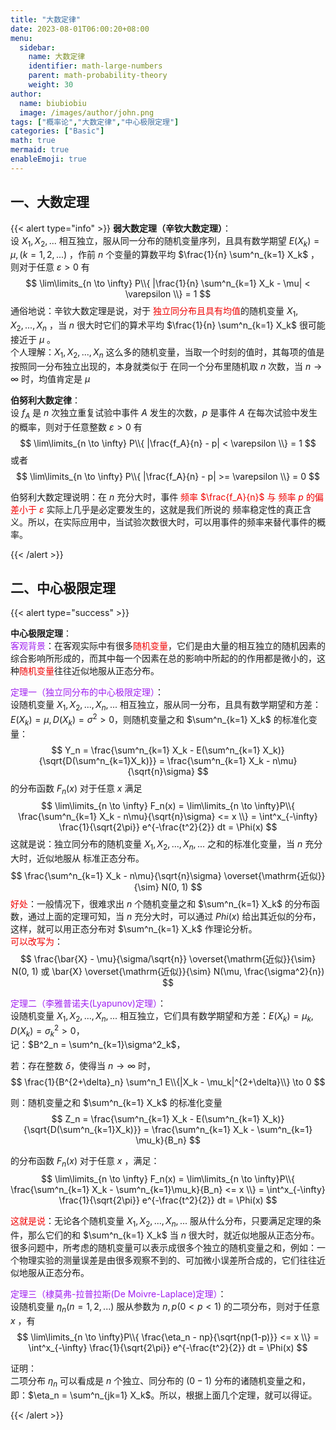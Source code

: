 ```yaml
---
title: "大数定律"
date: 2023-08-01T06:00:20+08:00
menu:
  sidebar:
    name: 大数定律
    identifier: math-large-numbers
    parent: math-probability-theory
    weight: 30
author:
  name: biubiobiu
  image: /images/author/john.png
tags: ["概率论","大数定律","中心极限定理"]
categories: ["Basic"]
math: true
mermaid: true
enableEmoji: true
---
```


<!--
{{< alert type="success" >}}
{{< /alert >}}

<font color=#f00000> </font>

-->

## 一、大数定理


{{< alert type="info" >}}
**弱大数定理（辛钦大数定理）**：<br>
设 $X_1, X_2, ...$ 相互独立，服从同一分布的随机变量序列，且具有数学期望 $E(X_k) = \mu , (k = 1, 2, ...)$ ，作前 $n$ 个变量的算数平均 $\frac{1}{n} \sum^n_{k=1} X_k$ ，则对于任意 $\varepsilon > 0$ 有
$$
\lim\limits_{n \to \infty} P\\{ |\frac{1}{n} \sum^n_{k=1} X_k - \mu| < \varepsilon \\} = 1
$$
通俗地说：辛钦大数定理是说，对于<font color=#f00000> 独立同分布且具有均值</font>的随机变量 $X_1, X_2, ..., X_n$ ，当 $n$ 很大时它们的算术平均 $\frac{1}{n} \sum^n_{k=1} X_k$ 很可能接近于 $\mu$ 。<br>
个人理解：$X_1, X_2, ..., X_n$ 这么多的随机变量，当取一个时刻的值时，其每项的值是按照同一分布独立出现的，本身就类似于 在同一个分布里随机取 $n$ 次数，当 $n \to \infty$ 时，均值肯定是 $\mu$

**伯努利大数定律**：<br>
设 $f_A$ 是 $n$ 次独立重复试验中事件 $A$ 发生的次数，$p$ 是事件 $A$ 在每次试验中发生的概率，则对于任意整数 $\varepsilon > 0$ 有
$$
\lim\limits_{n \to \infty} P\\{ |\frac{f_A}{n} - p| < \varepsilon \\} = 1
$$
或者
$$
\lim\limits_{n \to \infty} P\\{ |\frac{f_A}{n} - p| >= \varepsilon \\} = 0
$$

伯努利大数定理说明：在 $n$ 充分大时，事件 <font color=#f00000>频率 $\frac{f_A}{n}$ 与 频率 $p$ 的偏差小于 $\varepsilon$</font> 实际上几乎是必定要发生的，这就是我们所说的 频率稳定性的真正含义。所以，在实际应用中，当试验次数很大时，可以用事件的频率来替代事件的概率。

{{< /alert >}}


## 二、中心极限定理

{{< alert type="success" >}}

**中心极限定理**：<br>
<font color=#a020f0>客观背景</font>：在客观实际中有很多<font color=#f00000>随机变量</font>，它们是由大量的相互独立的随机因素的综合影响所形成的，而其中每一个因素在总的影响中所起的的作用都是微小的，这种<font color=#f00000>随机变量</font>往往近似地服从正态分布。</font> <br>

<font color=#a020f0>定理一（独立同分布的中心极限定理）</font>：<br>
设随机变量 $X_1, X_2, ..., X_n, ...$ 相互独立，服从同一分布，且具有数学期望和方差： $E(X_k) = \mu, D(X_k) = \sigma^2 > 0$，则随机变量之和 $\sum^n_{k=1} X_k$ 的标准化变量：
$$
Y_n = \frac{\sum^n_{k=1} X_k - E(\sum^n_{k=1} X_k)}{\sqrt{D(\sum^n_{k=1}X_k)}} = \frac{\sum^n_{k=1} X_k - n\mu}{\sqrt{n}\sigma}
$$
的分布函数 $F_n(x)$ 对于任意 $x$ 满足
$$
\lim\limits_{n \to \infty} F_n(x) = \lim\limits_{n \to \infty}P\\{ \frac{\sum^n_{k=1} X_k - n\mu}{\sqrt{n}\sigma} <= x \\} = \int^x_{-\infty} \frac{1}{\sqrt{2\pi}} e^{-\frac{t^2}{2}} dt = \Phi(x)
$$
这就是说：独立同分布的随机变量 $X_1, X_2, ..., X_n, ...$ 之和的标准化变量，当 $n$ 充分大时，近似地服从 标准正态分布。
$$
\frac{\sum^n_{k=1} X_k - n\mu}{\sqrt{n}\sigma} \overset{\mathrm{近似}}{\sim} N(0, 1)
$$
<font color=#f00000>好处</font>：一般情况下，很难求出 $n$ 个随机变量之和 $\sum^n_{k=1} X_k$ 的分布函数，通过上面的定理可知，当 $n$ 充分大时，可以通过 $Phi(x)$ 给出其近似的分布，这样，就可以用正态分布对 $\sum^n_{k=1} X_k$ 作理论分析。<br>
<font color=#f00000>可以改写为</font>：
$$
\frac{\bar{X} - \mu}{\sigma/\sqrt{n}} \overset{\mathrm{近似}}{\sim} N(0, 1) 或 \bar{X} \overset{\mathrm{近似}}{\sim} N(\mu, \frac{\sigma^2}{n})
$$

<font color=#a020f0>定理二（李雅普诺夫(Lyapunov)定理）</font>：<br>
设随机变量 $X_1, X_2, ..., X_n, ...$ 相互独立，它们具有数学期望和方差：$E(X_k) = \mu_k, D(X_k) = \sigma^2_k > 0$，<br> 记：$B^2_n = \sum^n_{k=1}\sigma^2_k$，<br>

若：存在整数 $\delta$，使得当 $n \to \infty$ 时，
$$
\frac{1}{B^{2+\delta}_n} \sum^n_1 E\\{|X_k - \mu_k|^{2+\delta}\\} \to 0
$$

则：随机变量之和 $\sum^n_{k=1} X_k$ 的标准化变量
$$
Z_n = \frac{\sum^n_{k=1} X_k - E(\sum^n_{k=1} X_k)}{\sqrt{D(\sum^n_{k=1}X_k)}} = \frac{\sum^n_{k=1} X_k - \sum^n_{k=1} \mu_k}{B_n}
$$

的分布函数 $F_n(x)$ 对于任意 $x$ ，满足：
$$
\lim\limits_{n \to \infty} F_n(x) = \lim\limits_{n \to \infty}P\\{ \frac{\sum^n_{k=1} X_k - \sum^n_{k=1}\mu_k}{B_n} <= x \\} = \int^x_{-\infty} \frac{1}{\sqrt{2\pi}} e^{-\frac{t^2}{2}} dt = \Phi(x)
$$

<font color=#f00000>这就是说</font>：无论各个随机变量 $X_1, X_2, ..., X_n, ...$ 服从什么分布，只要满足定理的条件，那么它们的和 $\sum^n_{k=1} X_k$ 当 $n$ 很大时，就近似地服从正态分布。<br>
很多问题中，所考虑的随机变量可以表示成很多个独立的随机变量之和，例如：一个物理实验的测量误差是由很多观察不到的、可加微小误差所合成的，它们往往近似地服从正态分布。

<font color=#a020f0>定理三（棣莫弗-拉普拉斯(De Moivre-Laplace)定理）</font>：<br>
设随机变量 $\eta_n (n=1, 2, ...)$ 服从参数为 $n, p (0 < p < 1)$ 的二项分布，则对于任意 $x$ ，有
$$
\lim\limits_{n \to \infty}P\\{ \frac{\eta_n - np}{\sqrt{np(1-p)}} <= x \\} = \int^x_{-\infty} \frac{1}{\sqrt{2\pi}} e^{-\frac{t^2}{2}} dt = \Phi(x)
$$

证明：<br>
二项分布 $\eta_n$ 可以看成是 $n$ 个独立、同分布的 $(0-1)$ 分布的诸随机变量之和，即：$\eta_n = \sum^n_{jk=1} X_k$。所以，根据上面几个定理，就可以得证。


{{< /alert >}}



